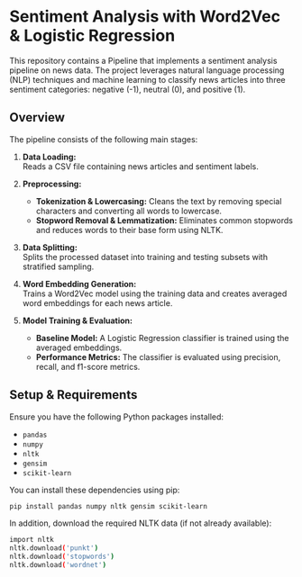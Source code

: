 # Sentiment Analysis with Word2Vec & Logistic Regression

This repository contains a Pipeline that implements a sentiment analysis pipeline on news data. The project leverages natural language processing (NLP) techniques and machine learning to classify news articles into three sentiment categories: negative (-1), neutral (0), and positive (1).

## Overview

The pipeline consists of the following main stages:

1. **Data Loading:**  
   Reads a CSV file containing news articles and sentiment labels.

2. **Preprocessing:**  
   - **Tokenization & Lowercasing:** Cleans the text by removing special characters and converting all words to lowercase.  
   - **Stopword Removal & Lemmatization:** Eliminates common stopwords and reduces words to their base form using NLTK.

3. **Data Splitting:**  
   Splits the processed dataset into training and testing subsets with stratified sampling.

4. **Word Embedding Generation:**  
   Trains a Word2Vec model using the training data and creates averaged word embeddings for each news article.

5. **Model Training & Evaluation:**  
   - **Baseline Model:** A Logistic Regression classifier is trained using the averaged embeddings.  
   - **Performance Metrics:** The classifier is evaluated using precision, recall, and f1-score metrics.


## Setup & Requirements

Ensure you have the following Python packages installed:

- `pandas`
- `numpy`
- `nltk`
- `gensim`
- `scikit-learn`

You can install these dependencies using pip:

```bash
pip install pandas numpy nltk gensim scikit-learn
```

In addition, download the required NLTK data (if not already available):

```bash
import nltk
nltk.download('punkt')
nltk.download('stopwords')
nltk.download('wordnet')
```